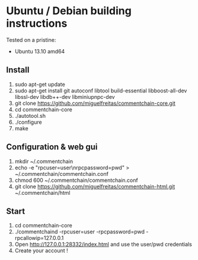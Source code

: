 # Ubuntu / Debian building instructions

Tested on a pristine:
 - Ubuntu 13.10 amd64

## Install

1. sudo apt-get update
1. sudo apt-get install git autoconf libtool build-essential libboost-all-dev libssl-dev libdb++-dev libminiupnpc-dev
1. git clone https://github.com/miguelfreitas/commentchain-core.git
1. cd commentchain-core
1. ./autotool.sh
1. ./configure
1. make

## Configuration & web gui

1. mkdir ~/.commentchain
1. echo -e "rpcuser=user\nrpcpassword=pwd" > ~/.commentchain/commentchain.conf
1. chmod 600 ~/.commentchain/commentchain.conf
1. git clone https://github.com/miguelfreitas/commentchain-html.git ~/.commentchain/html

## Start

1. cd commentchain-core
1. ./commentchaind -rpcuser=user -rpcpassword=pwd -rpcallowip=127.0.0.1
1. Open http://127.0.0.1:28332/index.html and use the user/pwd credentials
1. Create your account !
